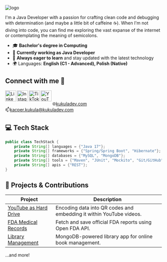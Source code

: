 ![logo](https://i.imgur.com/0jiZBck.png)

I'm a Java Developer with a passion for crafting clean code and debugging with determination (and maybe a little bit of caffeine ☕). When I'm not diving into code, you can find me exploring the vast expanse of the internet or contemplating the meaning of semicolons.

- 🎓 **Bachelor's degree in Computing**
- 💼 **Currently working as Java Developer**
- 🌱 **Always eager to learn** and stay updated with the latest technology
- 🌍 Languages: **English (C1 - Advanced), Polish (Native)**

## Connect with me  🤝

<a href="https://www.linkedin.com/in/kukulakacper"><img align="left" src="https://github.com/user-attachments/assets/611d7ebd-77a2-4474-a013-b7ceca0ba5be" alt="LinkedIn" width="35px"/></a>
<a href="https://www.instagram.com/java.bootcamp"><img align="left" src="https://github.com/user-attachments/assets/3e967afb-4163-4520-8592-48b36f92c548" alt="Instagram" width="35px"/></a>
<a href="https://www.tiktok.com/@java.bootcamp"><img align="left" src="https://github.com/user-attachments/assets/2b15a514-2cd2-4849-a3a6-59d8c90459f9" alt="TikTok" width="35px"/></a>
<a href="https://www.youtube.com/@java.bootcamp"><img align="left" src="https://github.com/user-attachments/assets/d34aed59-4424-4733-853c-c57cf710d902" alt="YouTube" width="35px"/></a>
<br />
<br />
🌐[kukuladev.com](https://www.kukuladev.com)
<br />
📫[kacper.kukula@kukuladev.com](mailto:kacper.kukula@kukuladev.com)

## 💻 Tech Stack

```java
public class TechStack {
    private String[] languages = {"Java 17"};
    private String[] frameworks = {"Spring/Spring Boot", "Hibernate"};
    private String[] databases = {"MySQL", "MongoDB"};
    private String[] tools = {"Maven", "JUnit", "Mockito", "Git/GitHub", "Docker", "AWS", "Liquibase"};
    private String[] apis = {"REST"};
}
```

## 🚀 Projects & Contributions

| Project                                | Description                                                                                      |
|----------------------------------------|--------------------------------------------------------------------------------------------------|
| [YouTube as Hard Drive](https://github.com/kacper-kukula/yt-as-harddrive)             | Encoding data into QR codes and embedding it within YouTube videos.                              |
| [FDA Medical Records](https://github.com/kacper-kukula/medrecords-api)               | Fetch and save official FDA reports using Open FDA API.                                          |
| [Library Management](https://github.com/kacper-kukula/library-app)                | MongoDB-powered library app for online book management.                                          |

...and more!

